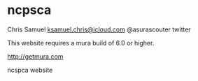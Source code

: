 ncpsca
======

Chris Samuel
ksamuel.chris@icloud.com
@asurascouter twitter


This website requires a mura build of 6.0 or higher.

http://getmura.com


ncspca website
